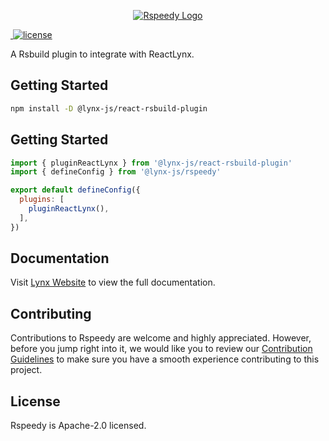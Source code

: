 <p align="center">
  <a href="https://lynxjs.org/rspeedy" target="blank"><img src="https://lf-lynx.tiktok-cdns.com/obj/lynx-artifacts-oss-sg/lynx-website/assets/rspeedy-banner.png" alt="Rspeedy Logo" /></a>
</p>

<p>
  <a aria-label="NPM version" href="https://www.npmjs.com/package/@lynx-js/react-rsbuild-plugin">
    <img alt="" src="https://img.shields.io/npm/v/@lynx-js/react-rsbuild-plugin?logo=npm">
  </a>
  <a aria-label="License" href="https://www.npmjs.com/package/@lynx-js/react-rsbuild-plugin">
    <img src="https://img.shields.io/badge/License-Apache--2.0-blue" alt="license" />
  </a>
</p>

A Rsbuild plugin to integrate with ReactLynx.

## Getting Started

```bash
npm install -D @lynx-js/react-rsbuild-plugin
```

## Getting Started

<!-- eslint-disable -->

```js
import { pluginReactLynx } from '@lynx-js/react-rsbuild-plugin'
import { defineConfig } from '@lynx-js/rspeedy'

export default defineConfig({
  plugins: [
    pluginReactLynx(),
  ],
})
```

## Documentation

Visit [Lynx Website](https://lynxjs.org/api/rspeedy/react-rsbuild-plugin.pluginreactlynx.html) to view the full documentation.

## Contributing

Contributions to Rspeedy are welcome and highly appreciated. However, before you jump right into it, we would like you to review our [Contribution Guidelines](/contributing.md) to make sure you have a smooth experience contributing to this project.

## License

Rspeedy is Apache-2.0 licensed.
